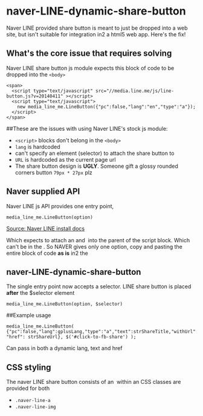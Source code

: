 # naver-LINE-dynamic-share-button

Naver LINE provided share button is meant to just be dropped into a web site, but isn't suitable for integration in2 a html5 web app. Here's the fix!

What's the core issue that requires solving
-------------------------------------------------

Naver LINE share button js module expects this block of code to be dropped into the `<body>`

    <span>
      <script type="text/javascript" src="//media.line.me/js/line-button.js?v=20140411" ></script>
      <script type="text/javascript">
        new media_line_me.LineButton({"pc":false,"lang":"en","type":"a"});
      </script>
    </span>


##These are the issues with using Naver LINE's stock js module:

* `<script>` blocks don't belong in the `<body>`
* `lang` is hardcoded
* can't specify an element (selector) to attach the share button to
* `URL` is hardcoded as the current page url
* The share button design is **UGLY**. Someone gift a glossy rounded corners button `79px * 27px` plz

Naver supplied API
---------------------

Naver LINE js API provides one entry point, 

    media_line_me.LineButton(option)


[Source: Naver LINE install docs](https://media.line.me/howto/en/)

Which expects to attach an <a> and <img> into the <span> parent of the script block. Which can't be in the <head>. So NAVER gives only one option, copy and pasting the entire block of code **as is** in2 the <body>

naver-LINE-dynamic-share-button
----------------------------------

The single entry point now accepts a selector. LINE share button is placed **after** the $selector element

    media_line_me.LineButton(option, $selector)


##Example usage


    media_line_me.LineButton( {"pc":false,"lang":gplusLang,"type":"a","text":strShareTitle,"withUrl":true, "href": strShareUrl}, $('#click-to-fb-share') );


Can pass in both a dynamic lang, text and href

## CSS styling

The naver LINE share button consists of an <img> within an <a> CSS classes are provided for both


* `.naver-line-a`
* `.naver-line-img`




